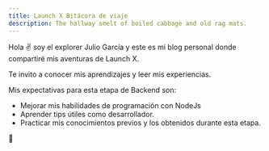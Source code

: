 ```yaml
---
title: Launch X Bitácora de viaje
description: The hallway smelt of boiled cabbage and old rag mats.
---
```


Hola ✌️  soy el explorer Julio García y este es mi blog personal donde compartiré mis aventuras de Launch X.

Te invito a conocer mis aprendizajes y leer mis experiencias.

Mis expectativas para esta etapa de Backend son:

- Mejorar mis habilidades de programación con NodeJs
- Aprender tips útiles como desarrollador.
- Practicar mis conocimientos previos y los obtenidos durante esta etapa.

🚀
